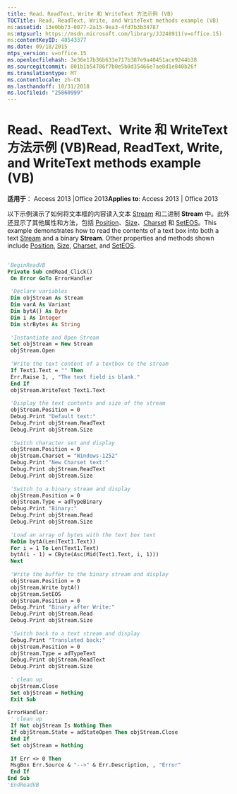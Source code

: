 ```yaml
---
title: Read、ReadText、Write 和 WriteText 方法示例 (VB)
TOCTitle: Read, ReadText, Write, and WriteText methods example (VB)
ms:assetid: 13e0bb73-0077-2a15-9ea3-4fd7b3b34787
ms:mtpsurl: https://msdn.microsoft.com/library/JJ248911(v=office.15)
ms:contentKeyID: 48543377
ms.date: 09/18/2015
mtps_version: v=office.15
ms.openlocfilehash: 3e36e17b36b633e717b387e9a40451ace9244b38
ms.sourcegitcommit: 801b1b54786f7b0e5b0d35466e7ae8d1e840b26f
ms.translationtype: MT
ms.contentlocale: zh-CN
ms.lasthandoff: 10/31/2018
ms.locfileid: "25860999"
---
```

# <a name="read-readtext-write-and-writetext-methods-example-vb"></a><span data-ttu-id="23a03-102">Read、ReadText、Write 和 WriteText 方法示例 (VB)</span><span class="sxs-lookup"><span data-stu-id="23a03-102">Read, ReadText, Write, and WriteText methods example (VB)</span></span>


<span data-ttu-id="23a03-103">**适用于**： Access 2013 |Office 2013</span><span class="sxs-lookup"><span data-stu-id="23a03-103">**Applies to**: Access 2013 | Office 2013</span></span>

<span data-ttu-id="23a03-p101">以下示例演示了如何将文本框的内容读入文本 [Stream](stream-object-ado.md) 和二进制 **Stream** 中。此外还显示了其他属性和方法，包括 [Position](position-property-ado.md)、[Size](size-property-ado.md)、[Charset](charset-property-ado.md) 和 [SetEOS](seteos-method-ado.md)。</span><span class="sxs-lookup"><span data-stu-id="23a03-p101">This example demonstrates how to read the contents of a text box into both a text [Stream](stream-object-ado.md) and a binary **Stream**. Other properties and methods shown include [Position](position-property-ado.md), [Size](size-property-ado.md), [Charset](charset-property-ado.md), and [SetEOS](seteos-method-ado.md).</span></span>

```vb 
 
'BeginReadVB 
Private Sub cmdRead_Click() 
 On Error GoTo ErrorHandler 
 
 'Declare variables 
 Dim objStream As Stream 
 Dim varA As Variant 
 Dim bytA() As Byte 
 Dim i As Integer 
 Dim strBytes As String 
 
 'Instantiate and Open Stream 
 Set objStream = New Stream 
 objStream.Open 
 
 'Write the text content of a textbox to the stream 
 If Text1.Text = "" Then 
 Err.Raise 1, , "The text field is blank." 
 End If 
 objStream.WriteText Text1.Text 
 
 'Display the text contents and size of the stream 
 objStream.Position = 0 
 Debug.Print "Default text:" 
 Debug.Print objStream.ReadText 
 Debug.Print objStream.Size 
 
 'Switch character set and display 
 objStream.Position = 0 
 objStream.Charset = "Windows-1252" 
 Debug.Print "New Charset text:" 
 Debug.Print objStream.ReadText 
 Debug.Print objStream.Size 
 
 'Switch to a binary stream and display 
 objStream.Position = 0 
 objStream.Type = adTypeBinary 
 Debug.Print "Binary:" 
 Debug.Print objStream.Read 
 Debug.Print objStream.Size 
 
 'Load an array of bytes with the text box text 
 ReDim bytA(Len(Text1.Text)) 
 For i = 1 To Len(Text1.Text) 
 bytA(i - 1) = CByte(Asc(Mid(Text1.Text, i, 1))) 
 Next 
 
 'Write the buffer to the binary stream and display 
 objStream.Position = 0 
 objStream.Write bytA() 
 objStream.SetEOS 
 objStream.Position = 0 
 Debug.Print "Binary after Write:" 
 Debug.Print objStream.Read 
 Debug.Print objStream.Size 
 
 'Switch back to a text stream and display 
 Debug.Print "Translated back:" 
 objStream.Position = 0 
 objStream.Type = adTypeText 
 Debug.Print objStream.ReadText 
 Debug.Print objStream.Size 
 
 ' clean up 
 objStream.Close 
 Set objStream = Nothing 
 Exit Sub 
 
ErrorHandler: 
 ' clean up 
 If Not objStream Is Nothing Then 
 If objStream.State = adStateOpen Then objStream.Close 
 End If 
 Set objStream = Nothing 
 
 If Err <> 0 Then 
 MsgBox Err.Source & "-->" & Err.Description, , "Error" 
 End If 
End Sub 
'EndReadVB 
```

